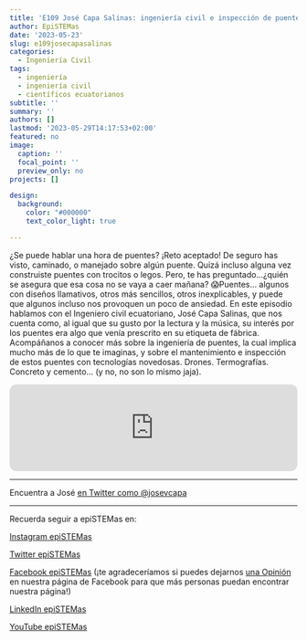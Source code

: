 ```yaml
---
title: 'E109 José Capa Salinas: ingeniería civil e inspección de puentes'
author: EpiSTEMas
date: '2023-05-23'
slug: e109josecapasalinas
categories:
  - Ingeniería Civil
tags:
  - ingeniería
  - ingeniería civil
  - científicos ecuatorianos
subtitle: ''
summary: ''
authors: []
lastmod: '2023-05-29T14:17:53+02:00'
featured: no
image:
  caption: ''
  focal_point: ''
  preview_only: no
projects: []

design:
  background:
    color: "#000000"
    text_color_light: true

---
```


¿Se puede hablar una hora de puentes? ¡Reto aceptado! De seguro has visto, caminado, o manejado sobre algún puente. Quizá incluso alguna vez construiste puentes con trocitos o legos. Pero, te has preguntado...¿quién se asegura que esa cosa no se vaya a caer mañana? 😱Puentes… algunos con diseños llamativos, otros más sencillos, otros inexplicables, y puede que algunos incluso nos provoquen un poco de ansiedad. En este episodio hablamos con el Ingeniero civil ecuatoriano, José Capa Salinas, que nos cuenta como, al igual que su gusto por la lectura y la música, su interés por los puentes era algo que venía prescrito en su etiqueta de fábrica. Acompáñanos a conocer más sobre la ingeniería de puentes, la cual implica mucho más de lo que te imaginas, y sobre el mantenimiento e inspección de estos puentes con tecnologías novedosas. Drones. Termografías. Concreto y cemento… (y no, no son lo mismo jaja).

<iframe style="border-radius:12px" src="https://open.spotify.com/embed/episode/51zs72VeOB0LcxRBgPJNyY?utm_source=generator&theme=0" width="100%" height="152" frameBorder="0" allowfullscreen="" allow="autoplay; clipboard-write; encrypted-media; fullscreen; picture-in-picture" loading="lazy"></iframe>

- - - - -


Encuentra a José [en Twitter como @josevcapa](https://twitter.com/josevcapa)


- - - - -


Recuerda seguir a epiSTEMas en:

[Instagram epiSTEMas](https://www.instagram.com/epistemas/)  

[Twitter epiSTEMas](https://twitter.com/epiSTEMas_Pod)

[Facebook epiSTEMas](https://www.facebook.com/epiSTEMasPod) (¡te agradeceríamos si puedes dejarnos [una Opinión](https://www.facebook.com/epiSTEMasPod/reviews/) en nuestra página de Facebook para que más personas puedan encontrar nuestra página!)

[LinkedIn epiSTEMas](https://www.linkedin.com/company/epistemas-podcast/)

[YouTube epiSTEMas](https://www.youtube.com/@epistemaspodcast)